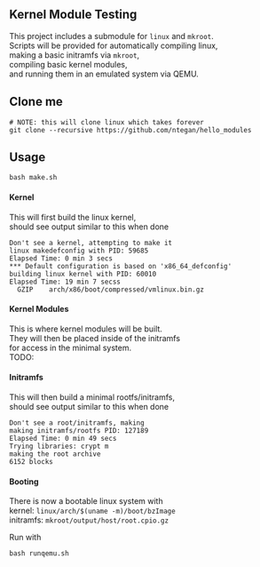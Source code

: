## Kernel Module Testing
This project includes a submodule for `linux` and `mkroot`.  
Scripts will be provided for automatically compiling linux,  
making a basic initramfs via `mkroot`,  
compiling basic kernel modules,  
and running them in an emulated system via QEMU.

## Clone me
```
# NOTE: this will clone linux which takes forever
git clone --recursive https://github.com/ntegan/hello_modules
```

## Usage
```
bash make.sh
```

#### Kernel
This will first build the linux kernel,  
should see output similar to this when done
```
Don't see a kernel, attempting to make it
linux makedefconfig with PID: 59685
Elapsed Time: 0 min 3 secs
*** Default configuration is based on 'x86_64_defconfig'
building linux kernel with PID: 60010
Elapsed Time: 19 min 7 secss
  GZIP    arch/x86/boot/compressed/vmlinux.bin.gz
```

#### Kernel Modules
This is where kernel modules will be built.  
They will then be placed inside of the initramfs  
for access in the minimal system.  
TODO:


#### Initramfs
This will then build a minimal rootfs/initramfs,  
should see output similar to this when done
```
Don't see a root/initramfs, making
making initramfs/rootfs PID: 127189
Elapsed Time: 0 min 49 secs
Trying libraries: crypt m
making the root archive
6152 blocks
```

#### Booting
There is now a bootable linux system with  
kernel: `linux/arch/$(uname -m)/boot/bzImage`  
initramfs: `mkroot/output/host/root.cpio.gz`  

Run with  
```
bash runqemu.sh
```



